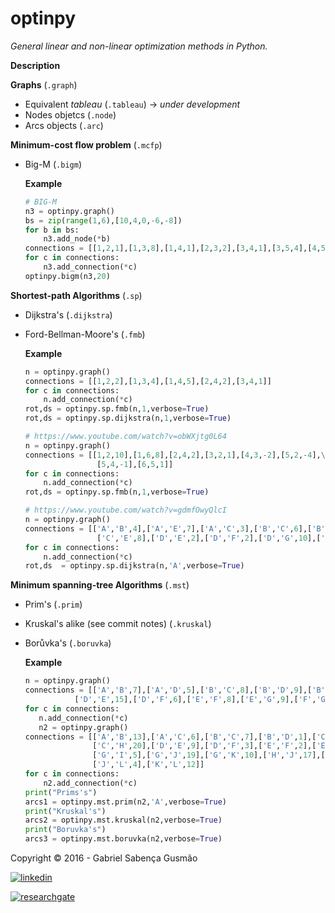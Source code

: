 

**optinpy** 
==================================================================
*General linear and non-linear optimization methods in Python.*

**Description**

**Graphs** (`.graph`)
  - Equivalent *tableau* (`.tableau`)   -> *under development*
  - Nodes objetcs (`.node`)
  - Arcs objects (`.arc`)
  
**Minimum-cost flow problem** (`.mcfp`)
  - Big-M (`.bigm`)                   
       
    **Example**
    ```python
    # BIG-M
    n3 = optinpy.graph()
    bs = zip(range(1,6),[10,4,0,-6,-8])
    for b in bs:
        n3.add_node(*b)
    connections = [[1,2,1],[1,3,8],[1,4,1],[2,3,2],[3,4,1],[3,5,4],[4,5,12],[5,2,7]]
    for c in connections:
        n3.add_connection(*c)
    optinpy.bigm(n3,20)
    ```
 
**Shortest-path Algorithms** (`.sp`)
  - Dijkstra's (`.dijkstra`)
  - Ford-Bellman-Moore's (`.fmb`)
     
     **Example**
     ```python
     n = optinpy.graph()
     connections = [[1,2,2],[1,3,4],[1,4,5],[2,4,2],[3,4,1]]
     for c in connections:
         n.add_connection(*c)
     rot,ds = optinpy.sp.fmb(n,1,verbose=True)    
     rot,ds = optinpy.sp.dijkstra(n,1,verbose=True)

     # https://www.youtube.com/watch?v=obWXjtg0L64
     n = optinpy.graph()
     connections = [[1,2,10],[1,6,8],[2,4,2],[3,2,1],[4,3,-2],[5,2,-4],\
                     [5,4,-1],[6,5,1]]
     for c in connections:
         n.add_connection(*c)
     rot,ds = optinpy.sp.fmb(n,1,verbose=True)
     
     # https://www.youtube.com/watch?v=gdmfOwyQlcI
     n = optinpy.graph()
     connections = [['A','B',4],['A','E',7],['A','C',3],['B','C',6],['B','D',5],['C','D',11],\
                     ['C','E',8],['D','E',2],['D','F',2],['D','G',10],['E','G',5]]
     for c in connections:
         n.add_connection(*c)
     rot,ds  = optinpy.sp.dijkstra(n,'A',verbose=True)
     ```  
  
**Minimum spanning-tree Algorithms** (`.mst`)
  - Prim's (`.prim`)
  - Kruskal's alike (see commit notes) (`.kruskal`)
  - Borůvka's (`.boruvka`)
  
     **Example**
     ```python
     n = optinpy.graph()
     connections = [['A','B',7],['A','D',5],['B','C',8],['B','D',9],['B','E',7],['C','E',5],\
                ['D','E',15],['D','F',6],['E','F',8],['E','G',9],['F','G',11]]
     for c in connections:
        n.add_connection(*c)
        n2 = optinpy.graph()
     connections = [['A','B',13],['A','C',6],['B','C',7],['B','D',1],['C','E',8],['C','D',14],\
                    ['C','H',20],['D','E',9],['D','F',3],['E','F',2],['E','J',18],['G','H',15],\
                    ['G','I',5],['G','J',19],['G','K',10],['H','J',17],['I','K',11],['J','K',16],\
                    ['J','L',4],['K','L',12]]
     for c in connections:
         n2.add_connection(*c)
     print("Prims's")
     arcs1 = optinpy.mst.prim(n2,'A',verbose=True)
     print("Kruskal's")
     arcs2 = optinpy.mst.kruskal(n2,verbose=True)
     print("Boruvka's")
     arcs3 = optinpy.mst.boruvka(n2,verbose=True)
     ```


Copyright © 2016 - Gabriel Sabença Gusmão

[![linkedin](https://static.licdn.com/scds/common/u/img/webpromo/btn_viewmy_160x25.png)](https://br.linkedin.com/pub/gabriel-saben%C3%A7a-gusm%C3%A3o/115/aa6/aa8)

[![researchgate](https://www.researchgate.net/images/public/profile_share_badge.png)](https://www.researchgate.net/profile/Gabriel_Gusmao?cp=shp)
